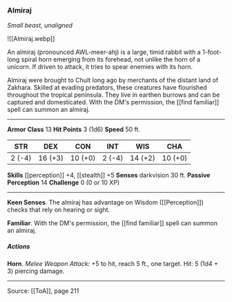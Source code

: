 ### Almiraj
_Small beast, unaligned_

![[Almiraj.webp]]

An almiraj (pronounced AWL-meer-ahj) is a large, timid rabbit with a 1-foot-long spiral horn emerging from its forehead, not unlike the horn of a unicorn. If driven to attack, it tries to spear enemies with its horn.

Almiraj were brought to Chult long ago by merchants of the distant land of Zakhara. Skilled at evading predators, these creatures have flourished throughout the tropical peninsula. They live in earthen burrows and can be captured and domesticated. With the DM's permission, the [[find familiar]] spell can summon an almiraj.






---

**Armor Class** 13
**Hit Points** 3 (1d6)
**Speed** 50 ft.

| STR     | DEX     | CON     | INT     | WIS     | CHA     |
|---------|---------|---------|---------|---------|---------|
| 2 (-4) | 16 (+3) | 10 (+0) | 2 (-4) | 14 (+2) | 10 (+0) |

**Skills** [[perception]] +4, [[stealth]] +5
**Senses** darkvision 30 ft.
**Passive Perception** 14
**Challenge** 0 (0 or 10 XP)

---

**Keen Senses**. The almiraj has advantage on Wisdom ([[Perception]]) checks that rely on hearing or sight.

**Familiar**. With the DM's permission, the [[find familiar]] spell can summon an almiraj.

##### Actions
**Horn**. _Melee Weapon Attack:_ +5 to hit, reach 5 ft., one target. Hit: 5 (1d4 + 3) piercing damage.


---

Source: [[ToA]], page 211